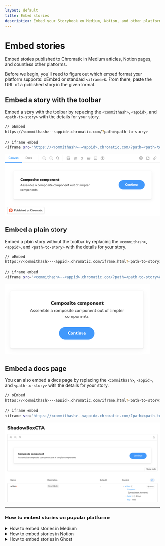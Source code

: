 ```yaml
---
layout: default
title: Embed stories
description: Embed your Storybook on Medium, Notion, and other platforms
---
```


# Embed stories

Embed stories published to Chromatic in Medium articles, Notion pages, and countless other platforms.

Before we begin, you'll need to figure out which embed format your platform supports: oEmbed or standard `<iframe>`s. From there, paste the URL of a published story in the given format.

## Embed a story with the toolbar

Embed a story with the toolbar by replacing the `<commithash>`, `<appid>`, and `<path-to-story>` with the details for your story.

```bash
// oEmbed
https://<commithash>--<appid>.chromatic.com/?path=<path-to-story>

// iframe embed
<iframe src="https://<commithash>--<appid>.chromatic.com/?path=<path-to-story>&full=1&shortcuts=false&singleStory=true" width="800" height="400"></iframe>
```

![Full Storybook embed on Medium](img/embed-story-toolbar.png)

## Embed a plain story

Embed a plain story without the toolbar by replacing the `<commithash>`, `<appid>`, and `<path-to-story>` with the details for your story.

```bash
// oEmbed
https://<commithash>--<appid>.chromatic.com/iframe.html?<path-to-story>&viewMode=story

// iframe embed
<iframe src="<commithash>--<appid>.chromatic.com/?path=<path-to-story>&viewMode=story&shortcuts=false&singleStory=true" width="800" height="400"></iframe>
```

![Plain canvas embed on Medium](img/embed-story.png)

## Embed a docs page

You can also embed a docs page by replacing the `<commithash>`, `<appid>`, and `<path-to-story>` with the details for your story.

```bash
// oEmbed
https://<commithash>--<appid>.chromatic.com/iframe.html?<path-to-story>&viewMode=docs

// iframe embed
<iframe src="https://<commithash>--<appid>.chromatic.com/?path=<path-to-story>&viewMode=docs&shortcuts=false&singleStory=true" width="800" height="400"></iframe>
```

![Docs page embed on Medium](img/embed-docs.png)

---

### How to embed stories on popular platforms

<details>

<summary>How to embed stories in Medium</summary>

Paste the Storybook URL into your Medium article then press Enter. The embed will automatically resize to fit the height of your story.

While editing an artcile, Medium renders all embeds non-interactive. Once you publish, the embed will be interactive. [View live demo on Medium »](https://medium.com/@ghengeveld/embedding-storybook-on-medium-ce8a280c03ad)

</details>

<details>

<summary>How to embed stories in Notion</summary>

In your Notion doc type `/embed`, press Enter, then paste the Storybook URL as the embed link. You can manually resize the embed as needed.

![Notion embed command](img/embed-notion.png)

</details>

<details>

<summary>How to embed stories in Ghost</summary>

In your Ghost post type `/html`, press Enter, then paste the `<iframe>` URL. You can manually resize the embed via the height and width properties as needed.

![Notion embed command](img/embed-ghost.png)

</details>
